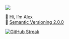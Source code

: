 <a href="https://t.me/isalex1"><img src="https://img.shields.io/badge/Telegram-blue?logo=telegram&logoColor=white&style=for-the-badge"></a>

👋 Hi, I’m Alex  
👀 [Semantic Versioning 2.0.0](https://semver.org/)

[![GitHub Streak](https://github-readme-streak-stats.herokuapp.com?user=AlexName1&theme=transparent&hide_border=true&mode=weekly)](https://git.io/streak-stats)
